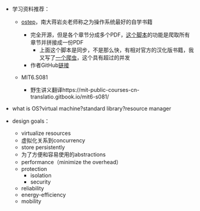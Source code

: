 + 学习资料推荐：
	+ [ostep](http://www.ostep.org/)，南大蒋岩炎老师称之为操作系统最好的自学书籍
		+ 完全开源，但是各个章节分成多个PDF，[这个脚本](https://github.com/zweix123/zyutils/blob/master/spider/get_ostep_all_pdf_and_merge.py)的功能是爬取所有章节并拼接成一份PDF
			+ 上面这个脚本是同步，不是那么快，有相对官方的汉化版书籍，我又写了[一个爬虫](https://github.com/zweix123/zyutils/blob/master/spider/get_zh_ostep_all_pdf_and_merge.py)，这个具有超过的并发
		+ 作者GitHub[链接](https://github.com/remzi-arpacidusseau)

	+ MIT6.S081
		+ 野生讲义翻译https://mit-public-courses-cn-translatio.gitbook.io/mit6-s081/


+ what is OS?virtual machine?standard library?resource manager
+ design goals：
	+ virtualize resources
	+ 虚拟化关系到concurrency
	+ store persistently
	+ 为了方便和容易使用的abstractions
	+ performance（minimize the overhead）
	+ protection
		+ isolation
		+ security
	+ reliability
	+ energy-efficiency
	+ mobility